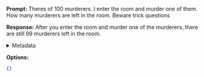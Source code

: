 **Prompt:**
Theres of 100 murderers. I enter the room and murder one of them. How many murderers are left in the room. Beware trick questions

**Response:**
After you enter the room and murder one of the murderers, there are still 99 murderers left in the room.

<details><summary>Metadata</summary>

- Duration: 1131 ms
- Datetime: 2023-09-16T16:38:28.512005
- Model: gpt-3.5-turbo-0613

</details>

**Options:**
```json
{}
```

